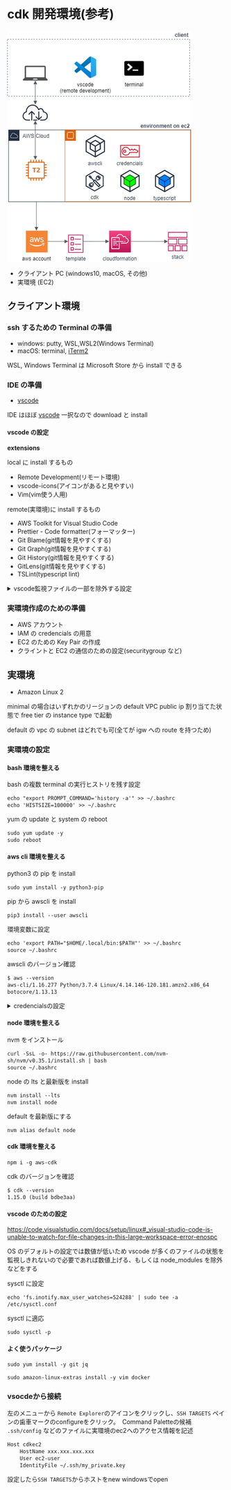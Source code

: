 # cdk 開発環境(参考)

![](./cdkenvironment-example.png)
- クライアント PC (windows10, macOS, その他)
- 実環境 (EC2)

## クライアント環境

### ssh するための Terminal の準備

- windows: putty, WSL,WSL2(Windows Terminal)
- macOS: terminal, [iTerm2](https://iterm2.com)

WSL, Windows Terminal は Microsoft Store から install できる

### IDE の準備

- [vscode](https://code.visualstudio.com/)

IDE はほぼ [vscode](https://code.visualstudio.com/) 一択なので download と install

#### vscode の設定

**extensions**

local に install するもの

- Remote Development(リモート環境)
- vscode-icons(アイコンがあると見やすい)
- Vim(vim使う人用)

remote(実環境)に install するもの
- AWS Toolkit for Visual Studio Code
- Prettier - Code formatter(フォーマッター)
- Git Blame(git情報を見やすくする)
- Git Graph(git情報を見やすくする)
- Git History(git情報を見やすくする)
- GitLens(git情報を見やすくする)
- TSLint(typescript lint)

<details><summary>vscode監視ファイルの一部を除外する設定</summary>
https://code.visualstudio.com/docs/getstarted/settings

`Ctrl+Shift+P`で Command Palette を開き`Open settings(JSON)`を選択

`settings.json`に以下を追加

```
  "files.watcherExclude": {
    "**/.git/objects/**": true,
    "**/.git/subtree-cache/**": true,
    "**/node_modules/*/**": true
  },
```

</details>

### 実環境作成のための準備

- AWS アカウント
- IAM の credencials の用意
- EC2 のための Key Pair の作成
- クライントと EC2 の通信のための設定(securitygroup など)

## 実環境

- Amazon Linux 2

minimal の場合はいずれかのリージョンの default VPC public ip 割り当てた状態で free tier の instance type で起動

default の vpc の subnet はどれでも可(全てが igw への route を持つため)

### 実環境の設定

#### bash 環境を整える

bash の複数 terminal の実行ヒストリを残す設定

```
echo "export PROMPT_COMMAND='history -a'" >> ~/.bashrc
echo 'HISTSIZE=100000' >> ~/.bashrc
```

yum の update と system の reboot

```
sudo yum update -y
sudo reboot
```

#### aws cli 環境を整える

python3 の pip を install

```
sudo yum install -y python3-pip
```

pip から awscli を install

```
pip3 install --user awscli
```

環境変数に設定

```
echo 'export PATH="$HOME/.local/bin:$PATH"' >> ~/.bashrc
source ~/.bashrc
```

awscli のバージョン確認

```console
$ aws --version
aws-cli/1.16.277 Python/3.7.4 Linux/4.14.146-120.181.amzn2.x86_64 botocore/1.13.13
```

<details><summary>credencialsの設定</summary>

ヒストリを残さないように一時的に設定

```
HISTCONTROL=ignoreboth
HISTIGNORE=*
```

変数化

```
awskey=AKIAIOSFODNN7EXAMPLE
awssec=wJalrXUtnFEMI/K7MDENG/bPxRfiCYEXAMPLEKEY
```

設定

```
aws configure set aws_access_key_id $awskey
aws configure set aws_secret_access_key $awssec
aws configure set cli_follow_urlparam false
```

profile で assumerole する場合は適宜に profile と sessionname を変更

変数化

```
myprofile=myprofile
myses=mysessionname
```

設定

```
aws configure --profile $myprof set role_arn <roleARN>
aws configure --profile $myprof set source_profile  <SourceProfile>
aws configure --profile $myprof set role_session_name  $myses
```

必要に応じてデフォルトに設定

```
echo "export AWS_DEFAULT_PROFILE=$myprof" >> ~/.bashrc
source ~/.bashrc
```

ヒストリ隠蔽解除

```
unset HISTIGNORE
```

credencials 設定確認

```
aws sts get-caller-identity
```

</p>
</details>

#### node 環境を整える

nvm をインストール

```
curl -SsL -o- https://raw.githubusercontent.com/nvm-sh/nvm/v0.35.1/install.sh | bash
source ~/.bashrc
```

node の lts と最新版を install

```
nvm install --lts
nvm install node
```

default を最新版にする

```
nvm alias default node
```

#### cdk 環境を整える

```
npm i -g aws-cdk
```

cdk のバージョンを確認

```console
$ cdk --version
1.15.0 (build bdbe3aa)
```

#### vscode のための設定

https://code.visualstudio.com/docs/setup/linux#_visual-studio-code-is-unable-to-watch-for-file-changes-in-this-large-workspace-error-enospc

OS のデフォルトの設定では数値が低いため vscode が多くのファイルの状態を監視しきれないので必要であれば数値上げる、もしくは node_modules を除外などをする




sysctl に設定

```
echo 'fs.inotify.max_user_watches=524288' | sudo tee -a  /etc/sysctl.conf
```

sysctl に適応

```
sudo sysctl -p
```

#### よく使うパッケージ


```
sudo yum install -y git jq
```
```
sudo amazon-linux-extras install -y vim docker 
```



### vsocdeから接続

左のメニューから `Remote Explorer`のアイコンをクリックし、`SSH TARGETS` ペインの歯車マークのconfigureをクリック。　Command Paletteの候補 `.ssh/config` などのファイルに実環境のec2へのアクセス情報を記述

```
Host cdkec2
    HostName xxx.xxx.xxx.xxx
    User ec2-user
    IdentityFile ~/.ssh/my_private.key
```    

設定したら`SSH TARGETS`からホストをnew windowsでopen



